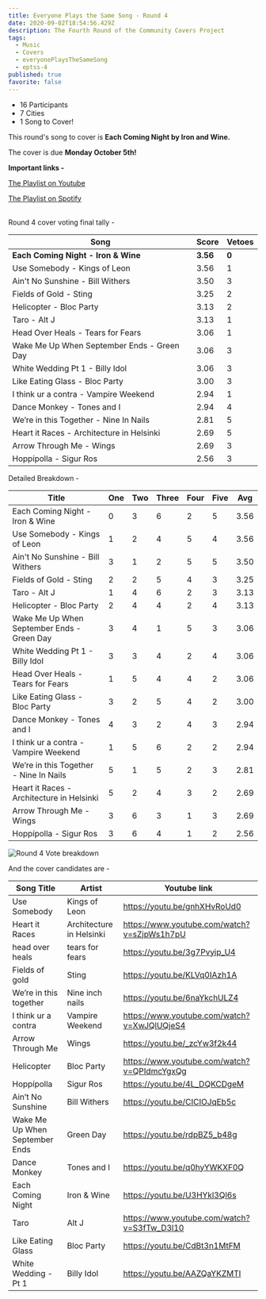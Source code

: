 ```yaml
---
title: Everyone Plays the Same Song - Round 4
date: 2020-09-02T18:54:56.429Z
description: The Fourth Round of the Community Covers Project
tags:
  - Music
  - Covers
  - everyonePlaysTheSameSong
  - eptss-4
published: true
favorite: false
---
```

* 16 Participants
* 7 Cities
* 1 Song to Cover!

This round's song to cover is **Each Coming Night by Iron and Wine.** 

The cover is due **Monday October 5th!**

**Important links -**  

[The Playlist on Youtube](https://www.youtube.com/playlist?list=PLDkm3cHHN23Gnx9zkZCe9NgUXeFvGUdj7)

[The Playlist on Spotify](https://open.spotify.com/playlist/7b2eaIX5I4Cwu4VGv3AXGI?si=FVFZTUsxRBKu6KbLVfWlgg)

\
Round 4 cover voting final tally - 

| **Song**                                   | **Score** | **Vetoes** |
| ------------------------------------------ | --------- | ---------- |
| **Each Coming Night - Iron & Wine**        | **3.56**  | **0**      |
| Use Somebody - Kings of Leon               | 3.56      | 1          |
| Ain't No Sunshine - Bill Withers           | 3.50      | 3          |
| Fields of Gold - Sting                     | 3.25      | 2          |
| Helicopter - Bloc Party                    | 3.13      | 2          |
| Taro - Alt J                               | 3.13      | 1          |
| Head Over Heals - Tears for Fears          | 3.06      | 1          |
| Wake Me Up When September Ends - Green Day | 3.06      | 3          |
| White Wedding Pt 1 - Billy Idol            | 3.06      | 3          |
| Like Eating Glass - Bloc Party             | 3.00      | 3          |
| I think ur a contra - Vampire Weekend      | 2.94      | 1          |
| Dance Monkey - Tones and I                 | 2.94      | 4          |
| We’re in this Together - Nine In Nails     | 2.81      | 5          |
| Heart it Races - Architecture in Helsinki  | 2.69      | 5          |
| Arrow Through Me - Wings                   | 2.69      | 3          |
| Hoppípolla - Sigur Ros                     | 2.56      | 3          |



Detailed Breakdown - 



| Title                                      | One | Two | Three | Four | Five | Avg  |
| ------------------------------------------ | --- | --- | ----- | ---- | ---- | ---- |
| Each Coming Night - Iron & Wine            | 0   | 3   | 6     | 2    | 5    | 3.56 |
| Use Somebody - Kings of Leon               | 1   | 2   | 4     | 5    | 4    | 3.56 |
| Ain't No Sunshine - Bill Withers           | 3   | 1   | 2     | 5    | 5    | 3.50 |
| Fields of Gold - Sting                     | 2   | 2   | 5     | 4    | 3    | 3.25 |
| Taro - Alt J                               | 1   | 4   | 6     | 2    | 3    | 3.13 |
| Helicopter - Bloc Party                    | 2   | 4   | 4     | 2    | 4    | 3.13 |
| Wake Me Up When September Ends - Green Day | 3   | 4   | 1     | 5    | 3    | 3.06 |
| White Wedding Pt 1 - Billy Idol            | 3   | 3   | 4     | 2    | 4    | 3.06 |
| Head Over Heals - Tears for Fears          | 1   | 5   | 4     | 4    | 2    | 3.06 |
| Like Eating Glass - Bloc Party             | 3   | 2   | 5     | 4    | 2    | 3.00 |
| Dance Monkey - Tones and I                 | 4   | 3   | 2     | 4    | 3    | 2.94 |
| I think ur a contra - Vampire Weekend      | 1   | 5   | 6     | 2    | 2    | 2.94 |
| We’re in this Together - Nine In Nails     | 5   | 1   | 5     | 2    | 3    | 2.81 |
| Heart it Races - Architecture in Helsinki  | 5   | 2   | 4     | 3    | 2    | 2.69 |
| Arrow Through Me - Wings                   | 3   | 6   | 3     | 1    | 3    | 2.69 |
| Hoppípolla - Sigur Ros                     | 3   | 6   | 4     | 1    | 2    | 2.56 |

![Round 4 Vote breakdown](/uploads/round4-vote-breakdown.png "Round 4 Vote breakdown")







And the cover candidates are -

| Song Title                     | Artist                   | Youtube link                                |
| ------------------------------ | ------------------------ | ------------------------------------------- |
| Use Somebody                   | Kings of Leon            | https://youtu.be/gnhXHvRoUd0                |
| Heart it Races                 | Architecture in Helsinki | https://www.youtube.com/watch?v=sZjpWs1h7pU |
| head over heals                | tears for fears          | https://youtu.be/3g7Pvyip_U4                |
| Fields of gold                 | Sting                    | https://youtu.be/KLVq0IAzh1A                |
| We’re in this together         | Nine inch nails          | https://youtu.be/6naYkchULZ4                |
| I think ur a contra            | Vampire Weekend          | https://www.youtube.com/watch?v=XwJQlUQjeS4 |
| Arrow Through Me               | Wings                    | https://youtu.be/_zcYw3f2k44                |
| Helicopter                     | Bloc Party               | https://www.youtube.com/watch?v=QPIdmcYgxQg |
| Hoppípolla                     | Sigur Ros                | https://youtu.be/4L_DQKCDgeM                |
| Ain’t No Sunshine              | Bill Withers             | https://youtu.be/CICIOJqEb5c                |
| Wake Me Up When September Ends | Green Day                | https://youtu.be/rdpBZ5_b48g                |
| Dance Monkey                   | Tones and I              | https://youtu.be/q0hyYWKXF0Q                |
| Each Coming Night              | Iron & Wine              | https://youtu.be/U3HYkl3Ql6s                |
| Taro                           | Alt J                    | https://www.youtube.com/watch?v=S3fTw_D3l10 |
| Like Eating Glass              | Bloc Party               | https://youtu.be/CdBt3n1MtFM                |
| White Wedding - Pt 1           | Billy Idol               | https://youtu.be/AAZQaYKZMTI                |